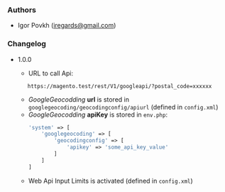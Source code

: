 ### Authors
* Igor Povkh (iregards@gmail.com)

### Changelog
* 1.0.0
  * URL to call Api: 
   ```shell
      https://magento.test/rest/V1/googleapi/?postal_code=xxxxxx
  ```
  
  * *GoogleGeocodding* **url** is stored in ```googlegeocoding/geocodingconfig/apiurl``` (defined in ```config.xml```)
  * *GoogleGeocodding* **apiKey** is stored in ```env.php```:
    ```php
    'system' => [
        'googlegeocoding' => [
            'geocodingconfig' => [
                'apikey' => 'some_api_key_value'
            ]
        ]
    ]
    ```
  * Web Api Input Limits is activated (defined in ```config.xml```)
